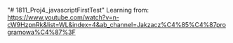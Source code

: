 "# 1811_Proj4_javascriptFirstTest" 
Learning from: https://www.youtube.com/watch?v=n-cW9HzpnRk&list=WL&index=4&ab_channel=Jakzacz%C4%85%C4%87programowa%C4%87%3F